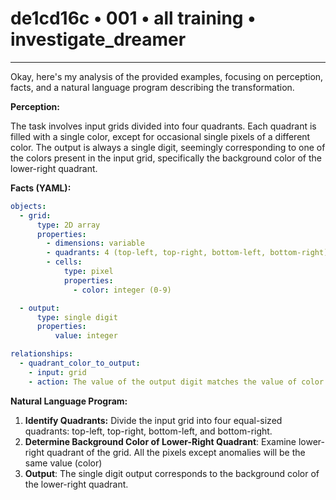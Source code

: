 # de1cd16c • 001 • all training • investigate_dreamer

---
Okay, here's my analysis of the provided examples, focusing on perception, facts, and a natural language program describing the transformation.

**Perception:**

The task involves input grids divided into four quadrants. Each quadrant is filled with a single color, except for occasional single pixels of a different color. The output is always a single digit, seemingly corresponding to one of the colors present in the input grid, specifically the background color of the lower-right quadrant.

**Facts (YAML):**



```yaml
objects:
  - grid:
      type: 2D array
      properties:
        - dimensions: variable
        - quadrants: 4 (top-left, top-right, bottom-left, bottom-right)
        - cells:
            type: pixel
            properties:
              - color: integer (0-9)

  - output:
      type: single digit
      properties:
          value: integer

relationships:
  - quadrant_color_to_output:
    - input: grid
    - action: The value of the output digit matches the value of color of the background of the lower right quadrant.
```



**Natural Language Program:**

1.  **Identify Quadrants:** Divide the input grid into four equal-sized quadrants: top-left, top-right, bottom-left, and bottom-right.
2.  **Determine Background Color of Lower-Right Quadrant**: Examine lower-right quadrant of the grid. All the pixels except anomalies will be the same value (color)
3. **Output**: The single digit output corresponds to the background color of the lower-right quadrant.

